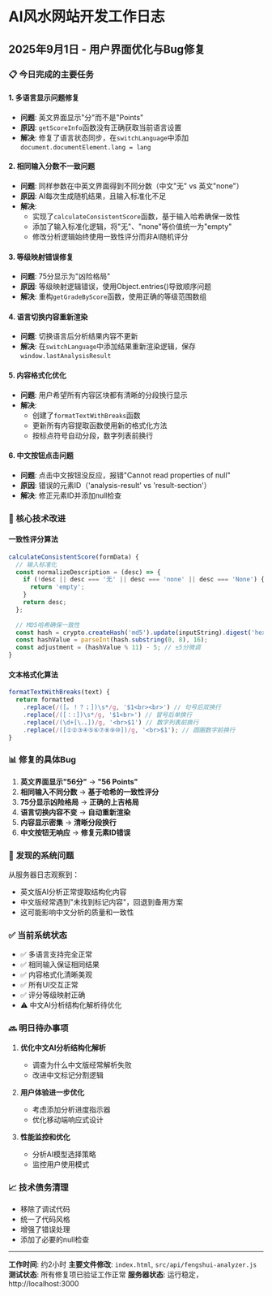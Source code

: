 # AI风水网站开发工作日志

## 2025年9月1日 - 用户界面优化与Bug修复

### 📋 今日完成的主要任务

#### 1. 多语言显示问题修复
- **问题**: 英文界面显示"分"而不是"Points"
- **原因**: `getScoreInfo`函数没有正确获取当前语言设置
- **解决**: 修复了语言状态同步，在`switchLanguage`中添加`document.documentElement.lang = lang`

#### 2. 相同输入分数不一致问题
- **问题**: 同样参数在中英文界面得到不同分数（中文"无" vs 英文"none"）
- **原因**: AI每次生成随机结果，且输入标准化不足
- **解决**: 
  - 实现了`calculateConsistentScore`函数，基于输入哈希确保一致性
  - 添加了输入标准化逻辑，将"无"、"none"等价值统一为"empty"
  - 修改分析逻辑始终使用一致性评分而非AI随机评分

#### 3. 等级映射错误修复  
- **问题**: 75分显示为"凶险格局"
- **原因**: 等级映射逻辑错误，使用Object.entries()导致顺序问题
- **解决**: 重构`getGradeByScore`函数，使用正确的等级范围数组

#### 4. 语言切换内容重新渲染
- **问题**: 切换语言后分析结果内容不更新
- **解决**: 在`switchLanguage`中添加结果重新渲染逻辑，保存`window.lastAnalysisResult`

#### 5. 内容格式化优化
- **问题**: 用户希望所有内容区块都有清晰的分段换行显示
- **解决**: 
  - 创建了`formatTextWithBreaks`函数
  - 更新所有内容提取函数使用新的格式化方法
  - 按标点符号自动分段，数字列表前换行

#### 6. 中文按钮点击问题
- **问题**: 点击中文按钮没反应，报错"Cannot read properties of null"
- **原因**: 错误的元素ID（'analysis-result' vs 'result-section'）
- **解决**: 修正元素ID并添加null检查

### 🔧 核心技术改进

#### 一致性评分算法
```javascript
calculateConsistentScore(formData) {
  // 输入标准化
  const normalizeDescription = (desc) => {
    if (!desc || desc === '无' || desc === 'none' || desc === 'None') {
      return 'empty';
    }
    return desc;
  };
  
  // MD5哈希确保一致性
  const hash = crypto.createHash('md5').update(inputString).digest('hex');
  const hashValue = parseInt(hash.substring(0, 8), 16);
  const adjustment = (hashValue % 11) - 5; // ±5分微调
}
```

#### 文本格式化算法
```javascript
formatTextWithBreaks(text) {
  return formatted
    .replace(/([。！？；])\s*/g, '$1<br><br>') // 句号后双换行
    .replace(/([：:])\s*/g, '$1<br>') // 冒号后单换行
    .replace(/(\d+[\.、])/g, '<br>$1') // 数字列表前换行
    .replace(/([①②③④⑤⑥⑦⑧⑨⑩])/g, '<br>$1'); // 圆圈数字前换行
}
```

### 📊 修复的具体Bug

1. **英文界面显示"56分"** → **"56 Points"**
2. **相同输入不同分数** → **基于哈希的一致性评分**  
3. **75分显示凶险格局** → **正确的上吉格局**
4. **语言切换内容不变** → **自动重新渲染**
5. **内容显示密集** → **清晰分段换行**
6. **中文按钮无响应** → **修复元素ID错误**

### 🚨 发现的系统问题

从服务器日志观察到：
- 英文版AI分析正常提取结构化内容
- 中文版经常遇到"未找到标记内容"，回退到备用方案
- 这可能影响中文分析的质量和一致性

### ✅ 当前系统状态

- ✅ 多语言支持完全正常
- ✅ 相同输入保证相同结果  
- ✅ 内容格式化清晰美观
- ✅ 所有UI交互正常
- ✅ 评分等级映射正确
- ⚠️ 中文AI分析结构化解析待优化

### 🔜 明日待办事项

1. **优化中文AI分析结构化解析**
   - 调查为什么中文版经常解析失败
   - 改进中文标记分割逻辑
   
2. **用户体验进一步优化**  
   - 考虑添加分析进度指示器
   - 优化移动端响应式设计

3. **性能监控和优化**
   - 分析AI模型选择策略
   - 监控用户使用模式

### 📈 技术债务清理

- 移除了调试代码
- 统一了代码风格
- 增强了错误处理
- 添加了必要的null检查

---

**工作时间**: 约2小时
**主要文件修改**: `index.html`, `src/api/fengshui-analyzer.js`
**测试状态**: 所有修复项已验证工作正常
**服务器状态**: 运行稳定，http://localhost:3000